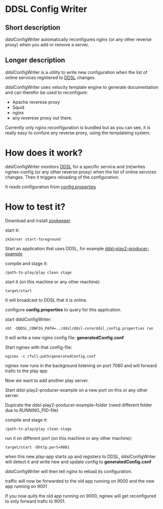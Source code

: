 DDSL Config Writer
==============

Short description
----------------

ddslConfigWriter automatically reconfigures nginx (or any other reverse proxy) when you add or remove a server.

Longer description
----------------

ddslConfigWriter is a utility to write new configuration when the list of online services registered to [DDSL](https://github.com/mbknor/ddsl) changes.

ddslConfigWriter uses velocity template engine to generate documentation and can therefor be used to reconfigure:

* Apache reverese proxy
* Squid
* nginx
* any reverese proxy out there.

Currently only nginx reconfiguration is bundled but as you can see, it is really easy to confure any reverse proxy, using the templateing system.

How does it work?
===========

ddslConfigWriter monitors [DDSL](https://github.com/mbknor/ddsl) for a specific service and (re)writes nginex-config (or any other reverse proxy) when the list of online services changes. Then it triggers reloading of the configuration.

It reads configuration from [config.properties](https://github.com/mbknor/ddslConfigWriter/blob/master/config.properties)


How to test it?
=============

Download and install [zookeeper](http://zookeeper.apache.org/)

start it:

	zkServer start-foreground

Start an application that uses DDSL, for example [ddsl-play2-producer-example](https://github.com/mbknor/ddsl-play2-module/tree/master/samples/ddsl-play2-producer-example)

compile and stage it:

	/path-to-play/play clean stage

start it (on this machine or any other machine):

	target/start

It will broadcast to DDSL that it is online.

configure **config.properties** to query for this application.

start ddslConfigWriter:

    sbt -DDDSL_CONFIG_PATH=../ddsl/ddsl-core/ddsl_config.properties run

It will write a new nginx config file: **generatedConfig.conf**

Start nginex with that config-file:

	nginex -c /full-path/generatedConfig.conf

nginex now runs in the background listening on port 7080 and will forward trafic to the play app

Now we want to add another play server.

Start ddsl-play2-producer-example on a new port on this or any other server.

Dupicate the ddsl-play2-producer-example-folder (need different folder due to RUNNING_PID-file)

compile and stage it:

    /path-to-play/play clean stage

run it on different port (on this machine or any other machine):

    target/start -Dhttp.port=9001

when this new play-app starts up and registers to DDSL, ddslConfigWriter will detect it and write new and update config to **generatedConfig.conf**

ddslConfigWriter will then tell nginx to reload its configuration.

traffic will now be forwarded to the old app running on 9000 and the new app running on 9001

If you now quits the old app running on 9000, nginex will get reconfigured to only forward trafic to 9001.
